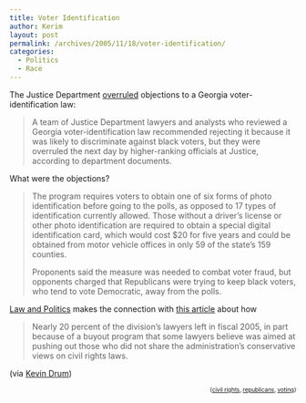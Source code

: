 ```yaml
---
title: Voter Identification
author: Kerim
layout: post
permalink: /archives/2005/11/18/voter-identification/
categories:
  - Politics
  - Race
---
```

The Justice Department <a href="http://www.washingtonpost.com/wp-dyn/content/article/2005/11/16/AR2005111602504.html" onclick="_gaq.push(['_trackEvent', 'outbound-article', 'http://www.washingtonpost.com/wp-dyn/content/article/2005/11/16/AR2005111602504.html', 'overruled']);" >overruled</a> objections to a Georgia voter-identification law:

> A team of Justice Department lawyers and analysts who reviewed a Georgia voter-identification law recommended rejecting it because it was likely to discriminate against black voters, but they were overruled the next day by higher-ranking officials at Justice, according to department documents. 

What were the objections?

> The program requires voters to obtain one of six forms of photo identification before going to the polls, as opposed to 17 types of identification currently allowed. Those without a driver&#8217;s license or other photo identification are required to obtain a special digital identification card, which would cost $20 for five years and could be obtained from motor vehicle offices in only 59 of the state&#8217;s 159 counties.
> 
> Proponents said the measure was needed to combat voter fraud, but opponents charged that Republicans were trying to keep black voters, who tend to vote Democratic, away from the polls. 

<a href="http://lawandpolitics.blogspot.com/2005_11_01_lawandpolitics_archive.html#113229247344620900" onclick="_gaq.push(['_trackEvent', 'outbound-article', 'http://lawandpolitics.blogspot.com/2005_11_01_lawandpolitics_archive.html#113229247344620900', 'Law and Politics']);" >Law and Politics</a> makes the connection with <a href="http://www.washingtonpost.com/wp-dyn/content/article/2005/11/12/AR2005111201200.html" onclick="_gaq.push(['_trackEvent', 'outbound-article', 'http://www.washingtonpost.com/wp-dyn/content/article/2005/11/12/AR2005111201200.html', 'this article']);" >this article</a> about how

> Nearly 20 percent of the division&#8217;s lawyers left in fiscal 2005, in part because of a buyout program that some lawyers believe was aimed at pushing out those who did not share the administration&#8217;s conservative views on civil rights laws. 

(via <a href="http://www.washingtonmonthly.com/archives/individual/2005_11/007590.php" onclick="_gaq.push(['_trackEvent', 'outbound-article', 'http://www.washingtonmonthly.com/archives/individual/2005_11/007590.php', 'Kevin Drum']);" >Kevin Drum</a>)  
<!-- technorati tags start -->

<div style="text-align:right;">
  <span style="font-size:x-small;">{<a href="http://www.technorati.com/tag/civil rights" onclick="_gaq.push(['_trackEvent', 'outbound-article', 'http://www.technorati.com/tag/civil rights', 'civil rights']);"  rel="tag">civil rights</a>, <a href="http://www.technorati.com/tag/republicans" onclick="_gaq.push(['_trackEvent', 'outbound-article', 'http://www.technorati.com/tag/republicans', 'republicans']);"  rel="tag">republicans</a>, <a href="http://www.technorati.com/tag/voting" onclick="_gaq.push(['_trackEvent', 'outbound-article', 'http://www.technorati.com/tag/voting', 'voting']);"  rel="tag">voting</a>}</span>


<!-- technorati tags end -->

